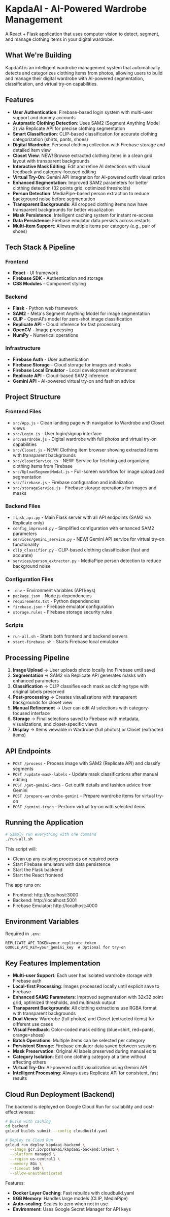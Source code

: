 # KapdaAI - AI-Powered Wardrobe Management

A React + Flask application that uses computer vision to detect, segment, and manage clothing items in your digital wardrobe.

## What We're Building

KapdaAI is an intelligent wardrobe management system that automatically detects and categorizes clothing items from photos, allowing users to build and manage their digital wardrobe with AI-powered segmentation, classification, and virtual try-on capabilities.

## Features

- **User Authentication**: Firebase-based login system with multi-user support and dummy accounts
- **Automatic Clothing Detection**: Uses SAM2 (Segment Anything Model 2) via Replicate API for precise clothing segmentation
- **Smart Classification**: CLIP-based classification for accurate clothing categorization (shirts, pants, shoes)
- **Digital Wardrobe**: Personal clothing collection with Firebase storage and detailed item view
- **Closet View**: NEW! Browse extracted clothing items in a clean grid layout with transparent backgrounds
- **Interactive Mask Editing**: Edit and refine AI detections with visual feedback and category-focused editing
- **Virtual Try-On**: Gemini API integration for AI-powered outfit visualization
- **Enhanced Segmentation**: Improved SAM2 parameters for better clothing detection (32 points grid, optimized thresholds)
- **Person Detection**: MediaPipe-based person extraction to reduce background noise before segmentation
- **Transparent Backgrounds**: All cropped clothing items now have transparent backgrounds for better visualization
- **Mask Persistence**: Intelligent caching system for instant re-access
- **Data Persistence**: Firebase emulator data persists across restarts
- **Multi-item Support**: Allows multiple items per category (e.g., pair of shoes)

## Tech Stack & Pipeline

### Frontend
- **React** - UI framework
- **Firebase SDK** - Authentication and storage
- **CSS Modules** - Component styling

### Backend
- **Flask** - Python web framework
- **SAM2** - Meta's Segment Anything Model for image segmentation
- **CLIP** - OpenAI's model for zero-shot image classification
- **Replicate API** - Cloud inference for fast processing
- **OpenCV** - Image processing
- **NumPy** - Numerical operations

### Infrastructure
- **Firebase Auth** - User authentication
- **Firebase Storage** - Cloud storage for images and masks
- **Firebase Local Emulator** - Local development environment
- **Replicate API** - Cloud-based SAM2 inference
- **Gemini API** - AI-powered virtual try-on and fashion advice

## Project Structure

### Frontend Files
- `src/App.js` - Clean landing page with navigation to Wardrobe and Closet views
- `src/Login.js` - User login/signup interface
- `src/Wardrobe.js` - Digital wardrobe with full photos and virtual try-on capabilities
- `src/Closet.js` - NEW! Clothing item browser showing extracted items with transparent backgrounds
- `src/closetService.js` - NEW! Service for fetching and organizing clothing items from Firebase
- `src/UploadSegmentModal.js` - Full-screen workflow for image upload and segmentation
- `src/firebase.js` - Firebase configuration and initialization
- `src/storageService.js` - Firebase storage operations for images and masks

### Backend Files
- `flask_api.py` - Main Flask server with all API endpoints (SAM2 via Replicate only)
- `config_improved.py` - Simplified configuration with enhanced SAM2 parameters
- `services/gemini_service.py` - NEW! Gemini API service for virtual try-on functionality
- `clip_classifier.py` - CLIP-based clothing classification (fast and accurate)
- `services/person_extractor.py` - MediaPipe person detection to reduce background noise

### Configuration Files
- `.env` - Environment variables (API keys)
- `package.json` - Node.js dependencies
- `requirements.txt` - Python dependencies
- `firebase.json` - Firebase emulator configuration
- `storage.rules` - Firebase storage security rules

### Scripts
- `run-all.sh` - Starts both frontend and backend servers
- `start-firebase.sh` - Starts Firebase local emulator

## Processing Pipeline

1. **Image Upload** → User uploads photo locally (no Firebase until save)
2. **Segmentation** → SAM2 via Replicate API generates masks with enhanced parameters
3. **Classification** → CLIP classifies each mask as clothing type with original labels preserved
4. **Post-processing** → Creates visualizations with transparent backgrounds for closet view
5. **Manual Refinement** → User can edit AI selections with category-focused interface
6. **Storage** → Final selections saved to Firebase with metadata, visualizations, and closet-specific views
7. **Display** → Items viewable in Wardrobe (full photos) or Closet (extracted items)

## API Endpoints

- `POST /process` - Process image with SAM2 (Replicate API) and classify segments
- `POST /update-mask-labels` - Update mask classifications after manual editing
- `POST /get-gemini-data` - Get outfit details and fashion advice from Gemini
- `POST /prepare-wardrobe-gemini` - Prepare wardrobe items for virtual try-on
- `POST /gemini-tryon` - Perform virtual try-on with selected items

## Running the Application

```bash
# Simply run everything with one command
./run-all.sh
```

This script will:
- Clean up any existing processes on required ports
- Start Firebase emulators with data persistence
- Start the Flask backend
- Start the React frontend

The app runs on:
- Frontend: http://localhost:3000
- Backend: http://localhost:5001
- Firebase Emulator: http://localhost:4000

## Environment Variables

Required in `.env`:
```
REPLICATE_API_TOKEN=your_replicate_token
GOOGLE_API_KEY=your_gemini_key  # Optional for try-on
```

## Key Features Implementation

- **Multi-user Support**: Each user has isolated wardrobe storage with Firebase auth
- **Local-first Processing**: Images processed locally until explicit save to Firebase
- **Enhanced SAM2 Parameters**: Improved segmentation with 32x32 point grid, optimized thresholds, and multimask output
- **Transparent Backgrounds**: All clothing extractions use RGBA format with transparent backgrounds
- **Dual Views**: Wardrobe (full photos) and Closet (extracted items) for different use cases
- **Visual Feedback**: Color-coded mask editing (blue=shirt, red=pants, orange=shoes)
- **Batch Operations**: Multiple items can be selected per category
- **Persistent Storage**: Firebase emulator data saved between sessions
- **Mask Preservation**: Original AI labels preserved during manual edits
- **Category Isolation**: Edit one clothing category at a time without affecting others
- **Virtual Try-On**: AI-powered outfit visualization using Gemini API
- **Intelligent Processing**: Always uses Replicate API for consistent, fast results

## Cloud Run Deployment (Backend)

The backend is deployed on Google Cloud Run for scalability and cost-effectiveness:

```bash
# Build with caching
cd backend
gcloud builds submit --config cloudbuild.yaml

# Deploy to Cloud Run
gcloud run deploy kapdaai-backend \
  --image gcr.io/poshakai/kapdaai-backend:latest \
  --platform managed \
  --region us-central1 \
  --memory 8Gi \
  --timeout 540 \
  --allow-unauthenticated
```

Features:
- **Docker Layer Caching**: Fast rebuilds with cloudbuild.yaml
- **8GB Memory**: Handles large models (CLIP, MediaPipe)
- **Auto-scaling**: Scales to zero when not in use
- **Environment**: Uses Google Secret Manager for API keys